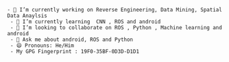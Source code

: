     - 🔭 I’m currently working on Reverse Engineering, Data Mining, Spatial Data Anaylsis
     - 🌱 I’m currently learning  CNN , ROS and android
     - 👯 I’m looking to collaborate on ROS , Python , Machine learning and android
     - 💬 Ask me about android, ROS and Python 
     - 😄 Pronouns: He/Him
     - My GPG Fingerprint : 19F0-35BF-0D3D-D1D1


<!--
<a href="https://github.com/anuraghazra/github-readme-stats">
  <img align="center" src="https://github-readme-stats.vercel.app/api?username=Nageshbansal&show_icons=true&theme=dark&hide_rank=True&hide_border=True" />
</a>
<a href="https://github.com/anuraghazra/github-readme-stats">
  <img align="center" src="https://github-readme-stats.vercel.app/api/top-langs/?username=Nageshbansal&layout=compact&theme=dark&langs_count=10&hide_title=False&hide_border=True" />
</a>
-->

<!--
#### My Recent Blogs
<a target="_blank" href="https://github-readme-medium-recent-article.vercel.app/medium/@nageshbansal59/0"><img src="https://github-readme-medium-recent-article.vercel.app/medium/@nageshbansal59/0" alt="Recent Article 0"> 
-->
